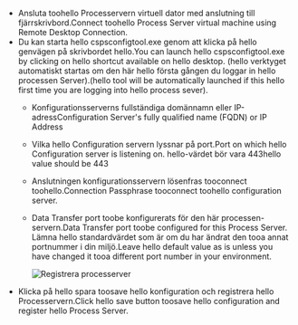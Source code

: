 * <span data-ttu-id="1a122-101">Ansluta toohello Processervern virtuell dator med anslutning till fjärrskrivbord.</span><span class="sxs-lookup"><span data-stu-id="1a122-101">Connect toohello Process Server virtual machine using Remote Desktop Connection.</span></span>
* <span data-ttu-id="1a122-102">Du kan starta hello cspsconfigtool.exe genom att klicka på hello genvägen på skrivbordet hello.</span><span class="sxs-lookup"><span data-stu-id="1a122-102">You can launch hello cspsconfigtool.exe by clicking on hello shortcut available on hello desktop.</span></span> <span data-ttu-id="1a122-103">(hello verktyget automatiskt startas om den här hello första gången du loggar in hello processen Server).</span><span class="sxs-lookup"><span data-stu-id="1a122-103">(hello tool will be automatically launched if this hello first time you are logging into hello process sever).</span></span>
  - <span data-ttu-id="1a122-104">Konfigurationsserverns fullständiga domännamn eller IP-adress</span><span class="sxs-lookup"><span data-stu-id="1a122-104">Configuration Server's fully qualified name (FQDN) or IP Address</span></span>
  - <span data-ttu-id="1a122-105">Vilka hello Configuration servern lyssnar på port.</span><span class="sxs-lookup"><span data-stu-id="1a122-105">Port on which hello Configuration server is listening on.</span></span> <span data-ttu-id="1a122-106">hello-värdet bör vara 443</span><span class="sxs-lookup"><span data-stu-id="1a122-106">hello value should be 443</span></span>
  - <span data-ttu-id="1a122-107">Anslutningen konfigurationsservern lösenfras tooconnect toohello.</span><span class="sxs-lookup"><span data-stu-id="1a122-107">Connection Passphrase tooconnect toohello configuration server.</span></span>
  - <span data-ttu-id="1a122-108">Data Transfer port toobe konfigurerats för den här processen-servern.</span><span class="sxs-lookup"><span data-stu-id="1a122-108">Data Transfer port toobe configured for this Process Server.</span></span> <span data-ttu-id="1a122-109">Lämna hello standardvärdet som är om du har ändrat den tooa annat portnummer i din miljö.</span><span class="sxs-lookup"><span data-stu-id="1a122-109">Leave hello default value as is unless you have changed it tooa different port number in your environment.</span></span>

    ![Registrera processerver](./media/site-recovery-vmware-register-process-server/register-ps.png)
* <span data-ttu-id="1a122-111">Klicka på hello spara toosave hello konfiguration och registrera hello Processervern.</span><span class="sxs-lookup"><span data-stu-id="1a122-111">Click hello save button toosave hello configuration and register hello Process Server.</span></span>
